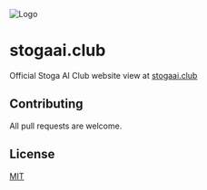 ![Logo](https://stogaai.club/assets/media/logo/logo_text.png)

# stogaai.club
Official Stoga AI Club website view at [stogaai.club](https://stogacs.club)

## Contributing
All pull requests are welcome.

## License
[MIT](https://choosealicense.com/licenses/mit/)

